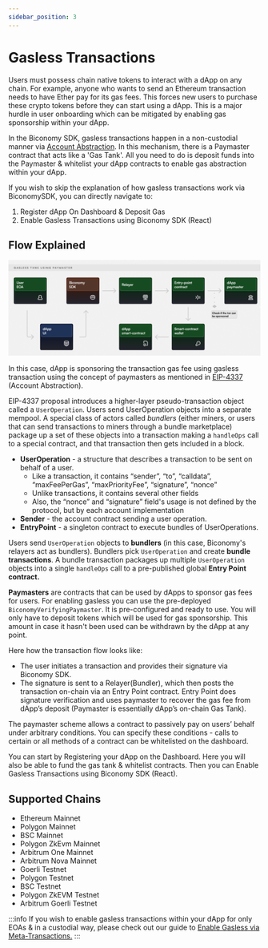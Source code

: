 ```yaml
---
sidebar_position: 3
---
```


# Gasless Transactions

Users must possess chain native tokens to interact with a dApp on any chain. For example, anyone who wants to send an Ethereum transaction needs to have Ether pay for its gas fees. This forces new users to purchase these crypto tokens before they can start using a dApp. This is a major hurdle in user onboarding which can be mitigated by enabling gas sponsorship within your dApp.

In the Biconomy SDK, gasless transactions happen in a non-custodial manner via [Account Abstraction](https://coinmarketcap.com/alexandria/glossary/account-abstraction). In this mechanism, there is a Paymaster contract that acts like a 'Gas Tank'. All you need to do is deposit funds into the Paymaster & whitelist your dApp contracts to enable gas abstraction within your dApp.

If you wish to skip the explanation of how gasless transactions work via BiconomySDK, you can directly navigate to:

1. Register dApp On Dashboard & Deposit Gas
2. Enable Gasless Transactions using Biconomy SDK (React)

## Flow Explained

![GT-1](img/gt-1.png)

In this case, dApp is sponsoring the transaction gas fee using gasless transaction using the concept of paymasters as mentioned in [EIP-4337](https://eips.ethereum.org/EIPS/eip-4337) (Account Abstraction).

EIP-4337 proposal introduces a higher-layer pseudo-transaction object called a `UserOperation`. Users send UserOperation objects into a separate mempool. A special class of actors called _bundlers_ (either miners, or users that can send transactions to miners through a bundle marketplace) package up a set of these objects into a transaction making a `handleOps` call to a special contract, and that transaction then gets included in a block.

- **UserOperation** - a structure that describes a transaction to be sent on behalf of a user.
  - Like a transaction, it contains “sender”, “to”, “calldata”, “maxFeePerGas”, “maxPriorityFee”, “signature”, “nonce”
  - Unlike transactions, it contains several other fields
  - Also, the “nonce” and “signature” field's usage is not defined by the protocol, but by each account implementation
- **Sender** - the account contract sending a user operation.
- **EntryPoint** - a singleton contract to execute bundles of UserOperations.

Users send `UserOperation` objects to **bundlers** (in this case, Biconomy's relayers act as bundlers). Bundlers pick `UserOperation` and create **bundle transactions**. A bundle transaction packages up multiple `UserOperation` objects into a single `handleOps` call to a pre-published global **Entry Point contract.**

**Paymasters** are contracts that can be used by dApps to sponsor gas fees for users. For enabling gasless you can use the pre-deployed `BiconomyVerifyingPaymaster`. It is pre-configured and ready to use. You will only have to deposit tokens which will be used for gas sponsorship. This amount in case it hasn't been used can be withdrawn by the dApp at any point.

Here how the transaction flow looks like:

- The user initiates a transaction and provides their signature via Biconomy SDK.
- The signature is sent to a Relayer(Bundler), which then posts the transaction on-chain via an Entry Point contract. Entry Point does signature verification and uses paymaster to recover the gas fee from dApp’s deposit (Paymaster is essentially dApp’s on-chain Gas Tank).

The paymaster scheme allows a contract to passively pay on users’ behalf under arbitrary conditions. You can specify these conditions - calls to certain or all methods of a contract can be whitelisted on the dashboard.

You can start by Registering your dApp on the Dashboard. Here you will also be able to fund the gas tank & whitelist contracts. Then you can Enable Gasless Transactions using Biconomy SDK (React).

## Supported Chains

- Ethereum Mainnet
- Polygon Mainnet
- BSC Mainnet
- Polygon ZkEvm Mainnet
- Arbitrum One Mainnet
- Arbitrum Nova Mainnet
- Goerli Testnet
- Polygon Testnet
- BSC Testnet
- Polygon ZkEVM Testnet
- Arbitrum Goerli Testnet

:::info
If you wish to enable gasless transactions within your dApp for only EOAs & in a custodial way, please check out our guide to [Enable Gasless via Meta-Transactions.](https://docs-gasless.biconomy.io/products/enable-gasless-transactions)
:::
